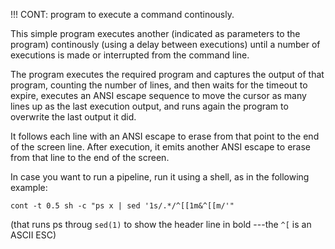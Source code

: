 !!! CONT: program to execute a command continously.

This simple program executes another (indicated as parameters to the program)
continously (using a delay between executions) until a number of executions is
made or interrupted from the command line.

The program executes the required program and captures the output of that
program, counting the number of lines, and then waits for the timeout to
expire, executes an ANSI escape sequence to move the cursor as many lines
up as the last execution output, and runs again the program to overwrite
the last output it did.

It follows each line with an ANSI escape to erase from that point to the
end of the screen line.  After execution, it emits another ANSI escape to
erase from that line to the end of the screen.

In case you want to run a pipeline, run it using a shell, as in the following
example:

    cont -t 0.5 sh -c "ps x | sed '1s/.*/^[[1m&^[[m/'"

(that runs ps throug `sed(1)` to show the header line in bold ---the `^[` is
an ASCII ESC)
